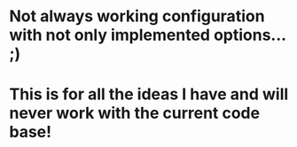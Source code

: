 # Not always working configuration with not only implemented options... ;) 

# This is for all the ideas I have and will never work with the current code base!
